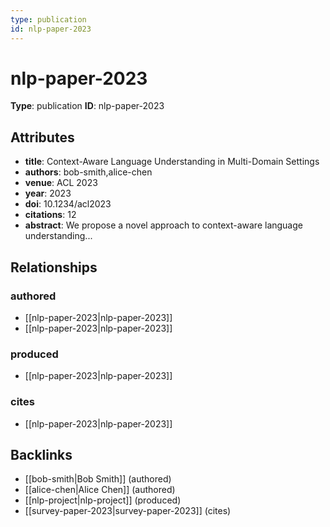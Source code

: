 ```yaml
---
type: publication
id: nlp-paper-2023
---
```


# nlp-paper-2023

**Type**: publication
**ID**: nlp-paper-2023

## Attributes

- **title**: Context-Aware Language Understanding in Multi-Domain Settings
- **authors**: bob-smith,alice-chen
- **venue**: ACL 2023
- **year**: 2023
- **doi**: 10.1234/acl2023
- **citations**: 12
- **abstract**: We propose a novel approach to context-aware language understanding...

## Relationships

### authored

- [[nlp-paper-2023|nlp-paper-2023]]
- [[nlp-paper-2023|nlp-paper-2023]]

### produced

- [[nlp-paper-2023|nlp-paper-2023]]

### cites

- [[nlp-paper-2023|nlp-paper-2023]]

## Backlinks

- [[bob-smith|Bob Smith]] (authored)
- [[alice-chen|Alice Chen]] (authored)
- [[nlp-project|nlp-project]] (produced)
- [[survey-paper-2023|survey-paper-2023]] (cites)


